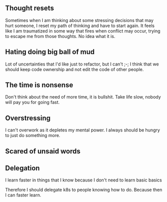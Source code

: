 ## Thought resets
Sometimes when I am thinking about some stressing decisions that may hurt someone, I reset my path of thinking and have to start again. It feels like I am traumatized in some way that fires when conflict may occur, trying to escape me from those thoughts. No idea what it is.

## Hating doing big ball of mud
Lot of uncertainties that I'd like just to refactor, but I can't ;-;
I think that we should keep code ownership and not edit the code of other people.

## The time is nonsense
Don't think about the need of more time, it is bullshit.
Take life slow, nobody will pay you for going fast.

## Overstressing
I can't overwork as it depletes my mental power.
I always should be hungry to just do something more.

## Scared of unsaid words

## Delegation

I learn faster in things that I know because I don't need to learn basic basics

Therefore I should delegate k8s to people knowing how to do.
Because then I can faster learn.
